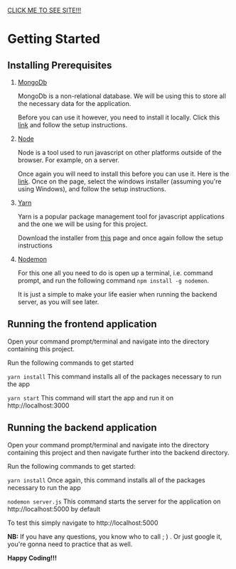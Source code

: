 [CLICK ME TO SEE SITE!!!](https://confident-tereshkova-dbeca4.netlify.com/)

# Getting Started

## Installing Prerequisites

1. [MongoDb](https://docs.mongodb.com/)

   MongoDb is a non-relational database. We will be using this to store all the necessary data for the application.

   Before you can use it however, you need to install it locally. Click this [link](https://www.mongodb.com/download-center/community?jmp=docs) and follow the setup instructions.

2. [Node](https://nodejs.org/en/)

   Node is a tool used to run javascript on other platforms outside of the browser. For example, on a server.

   Once again you will need to install this before you can use it. Here is the [link](https://nodejs.org/en/download/). Once on the page, select the windows installer (assuming you're using Windows), and follow the setup instructions.

3. [Yarn](https://yarnpkg.com/)

   Yarn is a popular package management tool for javascript applications and the one we will be using for this project.

   Download the installer from [this](https://legacy.yarnpkg.com/lang/en/docs/install/#windows-stable) page and once again follow the setup instructions

4. [Nodemon](https://nodemon.io/)

   For this one all you need to do is open up a terminal, i.e. command prompt, and run the following command `npm install -g nodemon`.

   It is just a simple to make your life easier when running the backend server, as you will see later.

## Running the frontend application

Open your command prompt/terminal and navigate into the directory containing this project.

Run the following commands to get started

`yarn install` This command installs all of the packages necessary to run the app

`yarn start` This command will start the app and run it on http://localhost:3000

## Running the backend application

Open your command prompt/terminal and navigate into the directory containing this project and then navigate further into the backend directory.

Run the following commands to get started:

`yarn install` Once again, this command installs all of the packages necessary to run the app

`nodemon server.js` This command starts the server for the application on http://localhost:5000 by default

To test this simply navigate to http://localhost:5000

**NB:** If you have any questions, you know who to call ; ) . Or just google it, you're gonna need to practice that as well.

**Happy Coding!!!**
